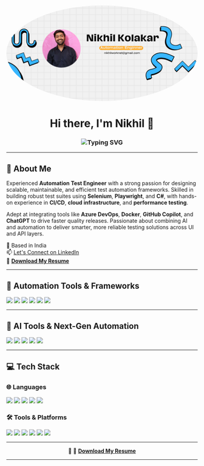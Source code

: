 <!-- Header Section -->
<p align="center">
  <img src="https://github.com/NikhilKolapkar/NikhilKolapkar/blob/19bb08f86002124424a4c0c8c16bd175edee3811/NIKHIL%20KOLAPKAR.png" alt="Nikhil Kolapkar" width="1280" style="border-radius: 50%;" />
</p>

<h1 align="center">Hi there, I'm Nikhil 👋</h1>
<h3 align="center">
  <img src="https://readme-typing-svg.demolab.com?font=Fira+Code&size=22&pause=1000&color=36BCF7&center=true&vCenter=true&width=600&lines=Automation+Test+Engineer+%7C+C%23+%7C+Selenium+%7C+Playwright+%7C+CI%2FCD+%7C+AI+in+Testing" alt="Typing SVG" />
</h3>

---

## 💫 About Me  
Experienced **Automation Test Engineer** with a strong passion for designing scalable, maintainable, and efficient test automation frameworks. Skilled in building robust test suites using **Selenium**, **Playwright**, and **C#**, with hands-on experience in **CI/CD**, **cloud infrastructure**, and **performance testing**.  

Adept at integrating tools like **Azure DevOps**, **Docker**, **GitHub Copilot**, and **ChatGPT** to drive faster quality releases. Passionate about combining AI and automation to deliver smarter, more reliable testing solutions across UI and API layers.

📍 Based in India  
📫 [Let's Connect on LinkedIn](https://www.linkedin.com/in/nikhilkolapkar/)  
📄 [**Download My Resume**](https://github.com/NikhilKolapkar/NikhilKolapkar/blob/6532460ba35abcae4d5fbdc0efdac2db234b52e4/Nikhil%20Kolapkar.pdf)

---

## 🧪 Automation Tools & Frameworks  
<p align="left">
  <img src="https://img.shields.io/badge/selenium-%23009639.svg?style=for-the-badge&logo=selenium&logoColor=white"/>
  <img src="https://img.shields.io/badge/testng-%23FF6C37.svg?style=for-the-badge&logo=testng&logoColor=white"/>
  <img src="https://img.shields.io/badge/cucumber-%23327A4F.svg?style=for-the-badge&logo=cucumber&logoColor=white"/>
  <img src="https://img.shields.io/badge/playwright-%23121011.svg?style=for-the-badge&logo=playwright&logoColor=green"/>
  <img src="https://img.shields.io/badge/postman-%23FF6C37.svg?style=for-the-badge&logo=postman&logoColor=white"/>
  <img src="https://img.shields.io/badge/rest%20assured-00C7B7?style=for-the-badge&logo=swagger&logoColor=white"/>
</p>

---

## 🧠 AI Tools & Next-Gen Automation  
<p align="left">
  <img src="https://img.shields.io/badge/ChatGPT-00A67E?style=for-the-badge&logo=openai&logoColor=white"/>
  <img src="https://img.shields.io/badge/GitHub%20Copilot-22272E?style=for-the-badge&logo=github&logoColor=white"/>
  <img src="https://img.shields.io/badge/k6-%23000000.svg?style=for-the-badge&logo=k6&logoColor=white"/>
  <img src="https://img.shields.io/badge/apache%20jmeter-D22128?style=for-the-badge&logo=apachejmeter&logoColor=white"/>
  <img src="https://img.shields.io/badge/Allure%20Reports-%235C2D91.svg?style=for-the-badge"/>
</p>

---

## 💻 Tech Stack

### 🌐 Languages  
<p align="left">
  <img src="https://img.shields.io/badge/c%23-%23239120.svg?style=for-the-badge&logo=csharp&logoColor=white"/>
  <img src="https://img.shields.io/badge/java-%23ED8B00.svg?style=for-the-badge&logo=openjdk&logoColor=white"/>
  <img src="https://img.shields.io/badge/javascript-%23323330.svg?style=for-the-badge&logo=javascript&logoColor=%23F7DF1E"/>
  <img src="https://img.shields.io/badge/html5-%23E34F26.svg?style=for-the-badge&logo=html5&logoColor=white"/>
  <img src="https://img.shields.io/badge/.NET-5C2D91?style=for-the-badge&logo=.net&logoColor=white"/>
</p>

### 🛠 Tools & Platforms  
<p align="left">
  <img src="https://img.shields.io/badge/azure%20devops-%230072C6.svg?style=for-the-badge&logo=azuredevops&logoColor=white"/>
  <img src="https://img.shields.io/badge/docker-%230db7ed.svg?style=for-the-badge&logo=docker&logoColor=white"/>
  <img src="https://img.shields.io/badge/jira-%230A0FFF.svg?style=for-the-badge&logo=jira&logoColor=white"/>
  <img src="https://img.shields.io/badge/github-%23121011.svg?style=for-the-badge&logo=github&logoColor=white"/>
  <img src="https://img.shields.io/badge/maven-%23C71A36.svg?style=for-the-badge&logo=apachemaven&logoColor=white"/>
  <img src="https://img.shields.io/badge/sqlite-%2307405e.svg?style=for-the-badge&logo=sqlite&logoColor=white"/>
</p>

---

<p align="center">
  🔗 📄 <a href="https://github.com/NikhilKolapkar/NikhilKolapkar/blob/6532460ba35abcae4d5fbdc0efdac2db234b52e4/Nikhil%20Kolapkar.pdf"><b>Download My Resume</b></a>
</p>

---

<!-- Updated and maintained with ❤️ by Nikhil Kolapkar -->
